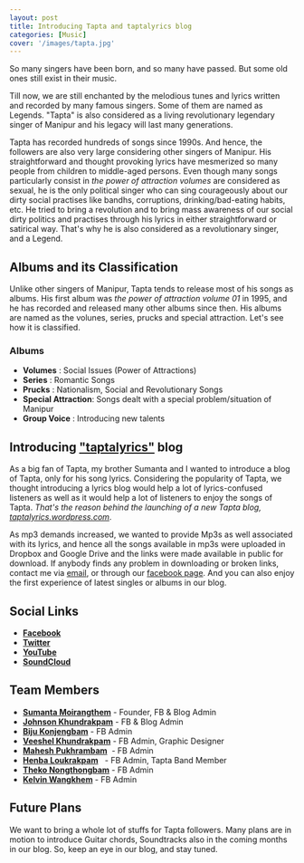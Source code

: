 ```yaml
---
layout: post
title: Introducing Tapta and taptalyrics blog
categories: [Music]
cover: '/images/tapta.jpg'
---
```


So many singers have been born, and so many have passed. But some old ones still exist in their music.

Till now, we are still enchanted by the melodious tunes and lyrics written and recorded by many famous singers. Some of them are named as Legends. "Tapta" is also  considered as a living revolutionary legendary singer of Manipur and his legacy will last many generations.

Tapta has recorded hundreds of songs since 1990s. And hence, the followers are also very large considering other singers of Manipur. His straightforward and thought provoking lyrics have mesmerized so many people from children to middle-aged persons. Even though many songs particularly consist in *the power of attraction volumes* are considered as sexual, he is the only political singer who can sing courageously about our dirty social practises like bandhs, corruptions, drinking/bad-eating habits, etc. He tried to bring a revolution and to bring mass awareness of our social dirty politics and practises through his lyrics in either straightforward or satirical way. That's why he is also considered as a revolutionary singer, and a Legend.

## Albums and its Classification
Unlike other singers of Manipur, Tapta tends to release most of his songs as albums. His first album was *the power of attraction volume 01* in 1995, and he has recorded and released many other albums since then. His albums are named as the volunes, series, prucks and special attraction. Let's see how it is classified.

### Albums
* **Volumes** : Social Issues (Power of Attractions)
* **Series** : Romantic Songs
* **Prucks** : Nationalism, Social and Revolutionary Songs 
* **Special Attraction**:  Songs dealt with a special problem/situation of Manipur
* **Group Voice** : Introducing new talents

## Introducing ["taptalyrics"](https://taptalyrics.wordpress.com) blog
As a big fan of Tapta, my brother Sumanta and I wanted to introduce a blog of Tapta, only for his song lyrics. Considering the popularity of Tapta, we thought introducing a lyrics blog would help a lot of lyrics-confused listeners as well as it would help a lot of listeners to enjoy the songs of Tapta. _That's the reason behind the launching of a new Tapta blog,_ [_taptalyrics.wordpress.com_](https://taptalyrics.wordpress.com). 

As mp3 demands increased, we wanted to provide Mp3s as well associated with its lyrics, and hence all the songs available in mp3s were uploaded in Dropbox and Google Drive and the links were made available in public for download. If anybody finds any problem in downloading or broken links, contact me via <a href="mailto:jonhatesjohn @gmail.com?Subject=Hello%20Johnson" target="_top">email</a>, or through our [facebook page](https://facebook.com/taptasongs). And you can also enjoy the first experience of latest singles or albums in our blog.

## Social Links
* **[Facebook](https://fb.com/taptasongs)**
* **[Twitter](https://twitter.com/taptalyrics)**
* **[YouTube](https://m.youtube.com/channel/UCUjIKJqpYihIdlqnr8qJkRw)**
* **[SoundCloud](https://soundcloud.com/taptamusic)**

## Team Members
* **[Sumanta Moirangthem](https://fb.com/sumdt)** - Founder, FB & Blog Admin
* **[Johnson Khundrakpam](https://fb.com/jkmangang)** - FB & Blog Admin
* **[Biju Konjengbam](https://fb.com/biju.konjengbam)** - FB Admin
* **[Veeshel Khundrakpam](https://fb.com/vslkhun)** - FB Admin, Graphic Designer
* **[Mahesh Pukhrambam](https://m.facebook.com/profile.php?id=100009714301025htt)**  - FB Admin
* **[Henba Loukrakpam](https://fb.com/henba.lk)**   - FB Admin, Tapta Band Member
* **[Theko Nongthongbam](https://fb.com/theko.nongthomcha)** - FB Admin
* **[Kelvin Wangkhem](https://fb.com/loiyumba.lanjadaba)** - FB Admin

## Future Plans
We want to bring a whole lot of stuffs for Tapta followers. Many plans are in motion to introduce Guitar chords, Soundtracks also in the coming months in our blog. So, keep an eye in our blog, and stay tuned. 


